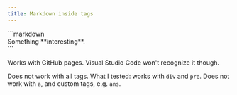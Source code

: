 ```yaml
---
title: Markdown inside tags
---
```


<div markdown="1" class="ans">
```markdown
<div markdown="1">
Something **interesting**.
</div>
```
</div>

Works with GitHub pages. Visual Studio Code won't recognize it though.

Does not work with all tags. What I tested: works with `div` and `pre`.
Does not work with `a`, and custom tags, e.g. `ans`.
